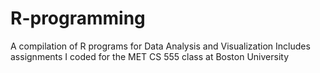 # R-programming
A compilation of R programs for Data Analysis and Visualization
Includes assignments I coded for the MET CS 555 class at Boston University
